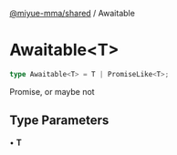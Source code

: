 [@miyue-mma/shared](../index.md) / Awaitable

# Awaitable\<T\>

```ts
type Awaitable<T> = T | PromiseLike<T>;
```

Promise, or maybe not

## Type Parameters

• **T**
